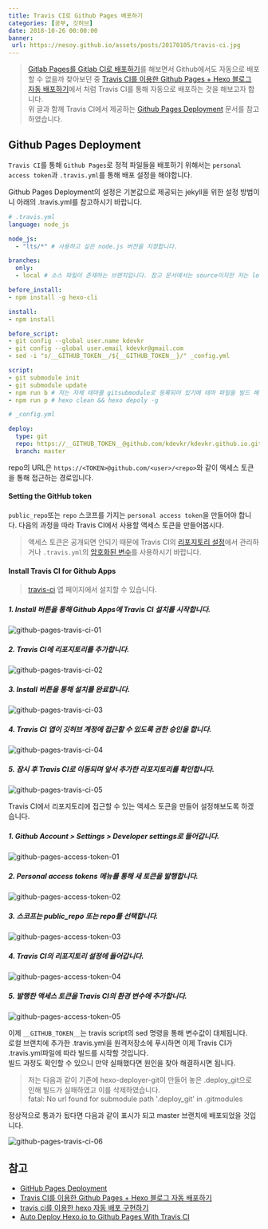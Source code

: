 ```yaml
---
title: Travis CI로 Github Pages 배포하기
categories: [공부, 깃허브]
date: 2018-10-26 00:00:00
banner:
 url: https://nesoy.github.io/assets/posts/20170105/travis-ci.jpg
---
```


> [Gitlab Pages를 Gitlab CI로 배포하기](https://kdevkr.gitlab.io/archives/2018/Gitlab%20Pages%EB%A5%BC%20Gitlab%20CI%EB%A1%9C%20%EB%B0%B0%ED%8F%AC%ED%95%98%EA%B8%B0/)를 해보면서 Github에서도 자동으로 배포할 수 없을까 찾아보던 중 [Travis CI를 이용한 Github Pages + Hexo 블로그 자동 배포하기](https://medium.com/@changjoopark/travis-ci%EB%A5%BC-%EC%9D%B4%EC%9A%A9%ED%95%9C-github-pages-hexo-%EB%B8%94%EB%A1%9C%EA%B7%B8-%EC%9E%90%EB%8F%99-%EB%B0%B0%ED%8F%AC%ED%95%98%EA%B8%B0-6a222a2013e6)에서 처럼 Travis CI를 통해 자동으로 배포하는 것을 해보고자 합니다.\
> 위 글과 함께 Travis CI에서 제공하는 [Github Pages Deployment](https://docs.travis-ci.com/user/deployment/pages/) 문서를 참고하였습니다.

## Github Pages Deployment

`Travis CI`를 통해 `Github Pages`로 정적 파일들을 배포하기 위해서는 `personal access token`과 `.travis.yml`를 통해 배포 설정을 해야합니다.  

Github Pages Deployment의 설정은 기본값으로 제공되는 jekyll을 위한 설정 방법이니 아래의 .travis.yml를 참고하시기 바랍니다.  

```yml
# .travis.yml  
language: node_js

node_js:
  - "lts/*" # 사용하고 싶은 node.js 버전을 지정합니다.  

branches:
  only:
  - local # 소스 파일이 존재하는 브랜치입니다. 참고 문서에서는 source이지만 저는 local를 사용해왔습니다.

before_install:
- npm install -g hexo-cli

install:
- npm install

before_script:
- git config --global user.name kdevkr
- git config --global user.email kdevkr@gmail.com
- sed -i "s/__GITHUB_TOKEN__/${__GITHUB_TOKEN__}/" _config.yml

script:
- git submodule init
- git submodule update
- npm run b # 저는 자체 테마를 gitsubmodule로 등록되어 있기에 테마 파일을 빌드 해주었습니다.
- npm run p # hexo clean && hexo depoly -g
```

```yml
# _config.yml  

deploy:
  type: git
  repo: https://__GITHUB_TOKEN__@github.com/kdevkr/kdevkr.github.io.git
  branch: master
```

repo의 URL은 `https://<TOKEN>@github.com/<user>/<repo>`와 같이 액세스 토큰을 통해 접근하는 경로입니다.  

#### Setting the GitHub token

`public_repo`또는 `repo` 스코프를 가지는 `personal access token`을 만들어야 합니다. 다음의 과정을 따라 Travis CI에서 사용할 액세스 토큰을 만들어봅시다.  

> 액세스 토큰은 공개되면 안되기 때문에 Travis CI의 [리포지토리 설정](https://docs.travis-ci.com/user/environment-variables#defining-variables-in-repository-settings)에서 관리하거나 `.travis.yml`의 [암호화된 변수](https://docs.travis-ci.com/user/environment-variables#defining-encrypted-variables-in-travisyml)를 사용하시기 바랍니다.  

#### Install Travis CI for Github Apps

> [travis-ci](https://github.com/apps/travis-ci) 앱 페이지에서 설치할 수 있습니다.  

##### 1. Install 버튼을 통해 Github Apps에 Travis CI 설치를 시작합니다.

![github-pages-travis-ci-01](/images/etc/github-pages-travis-ci-01.png)  

##### 2. Travis CI에 리포지토리를 추가합니다.

![github-pages-travis-ci-02](/images/etc/github-pages-travis-ci-02.png)  

##### 3. Install 버튼을 통해 설치를 완료합니다.

![github-pages-travis-ci-03](/images/etc/github-pages-travis-ci-03.png)  

##### 4. Travis CI 앱이 깃허브 계정에 접근할 수 있도록 권한 승인을 합니다.

![github-pages-travis-ci-04](/images/etc/github-pages-travis-ci-04.png)  

##### 5. 잠시 후 Travis CI로 이동되며 앞서 추가한 리포지토리를 확인합니다.

![github-pages-travis-ci-05](/images/etc/github-pages-travis-ci-05.png)  

Travis CI에서 리포지토리에 접근할 수 있는 액세스 토큰을 만들어 설정해보도록 하겠습니다.  

##### 1. Github Account > Settings > Developer settings로 들어갑니다.

![github-pages-access-token-01](/images/etc/github-pages-access-token-01.png)  

##### 2. Personal access tokens 메뉴를 통해 새 토큰을 발행합니다.

![github-pages-access-token-02](/images/etc/github-pages-access-token-02.png)  

##### 3. 스코프는 public_repo 또는 repo를 선택합니다.

![github-pages-access-token-03](/images/etc/github-pages-access-token-03.png)  

##### 4. Travis CI의 리포지토리 설정에 들어갑니다.

![github-pages-access-token-04](/images/etc/github-pages-access-token-04.png)  

##### 5. 발행한 액세스 토큰을 Travis CI의 환경 변수에 추가합니다.

![github-pages-access-token-05](/images/etc/github-pages-access-token-05.png)  

이제 `__GITHUB_TOKEN__`는 travis script의 sed 명령을 통해 변수값이 대체됩니다.\
로컬 브랜치에 추가한 .travis.yml을 원격저장소에 푸시하면 이제 Travis CI가 .travis.yml파일에 따라 빌드를 시작할 것입니다.\
빌드 과정도 확인할 수 있으니 만약 실패했다면 원인을 찾아 해결하시면 됩니다.  

> 저는 다음과 같이 기존에 hexo-deployer-git이 만들어 놓은 .deploy_git으로 인해 빌드가 실패하였고 이를 삭제하였습니다.\
> fatal: No url found for submodule path '.deploy_git' in .gitmodules  

정상적으로 통과가 됬다면 다음과 같이 표시가 되고 master 브랜치에 배포되었을 것입니다.  

![github-pages-travis-ci-06](/images/etc/github-pages-travis-ci-06.png)  

## 참고

-   [GitHub Pages Deployment](https://docs.travis-ci.com/user/deployment/pages/)  
-   [Travis CI를 이용한 Github Pages + Hexo 블로그 자동 배포하기](https://medium.com/@changjoopark/travis-ci%EB%A5%BC-%EC%9D%B4%EC%9A%A9%ED%95%9C-github-pages-hexo-%EB%B8%94%EB%A1%9C%EA%B7%B8-%EC%9E%90%EB%8F%99-%EB%B0%B0%ED%8F%AC%ED%95%98%EA%B8%B0-6a222a2013e6)  
-   [travis ci를 이용한 hexo 자동 배포 구현하기](https://rkaehdaos.github.io/2018/10/07/autodeploy-hexo-github/)  
-   [Auto Deploy Hexo.io to Github Pages With Travis CI](http://kflu.github.io/2017/01/03/2017-01-03-hexo-travis/)

